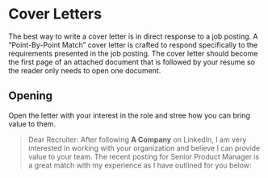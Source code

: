 <!-- TITLE: Cover Letters -->
<!-- SUBTITLE: Information on Cover Letters -->

# Cover Letters
The best way to write a cover letter is in direct response to a job posting.  A “Point-By-Point Match” cover letter is crafted to respond specifically to the requirements presented in the job posting.   The cover letter should become the first page of an attached document that is followed by your resume so the reader only needs to open one document.

## Opening
Open the letter with your interest in the role and stree how you can bring value to them.

> Dear Recruiter:
After following **A Company** on LinkedIn, I am very interested in working with your organization and believe I can provide value to your team.  The recent posting for Senior Product Manager is a great match with my experience as I have outlined for you below:   

